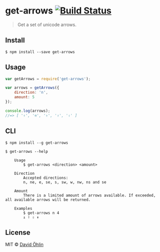 # get-arrows [![Build Status](https://travis-ci.org/davidohlin/get-arrows.svg?branch=master)](https://travis-ci.org/davidohlin/get-arrows)

> Get a set of unicode arrows.


## Install

```
$ npm install --save get-arrows
```


## Usage

```js
var getArrows = require('get-arrows');

var arrows = getArrows({
	direction: 'n',
	amount: 5
});

console.log(arrows);
//=> [ '⇑', '⇈', '⇮', '↾', '⇧' ]
```


## CLI

```
$ npm install --g get-arrows
```

```
$ get-arrows --help
	
	Usage
		$ get-arrows <direction> <amount>

	Direction
		Accepted directions:
		n, ne, e, se, s, sw, w, nw, ns and se

	Amount
		There is a limited amount of arrows available. If exceeded, all available arrows will be returned.

	Examples
		$ get-arrows n 4
		⇭ ⇡ ⇧ ↟
```

## License

MIT © [David Öhlin](http://davidohlin.se)

